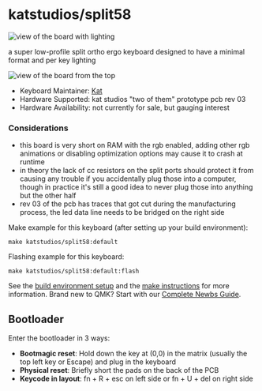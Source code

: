 # katstudios/split58

![view of the board with lighting](https://imgur.com/1EusNmA.jpeg)

a super low-profile split ortho ergo keyboard designed to have a minimal format and per key lighting

![view of the board from the top](https://imgur.com/LVEoUPA.jpeg)

* Keyboard Maintainer: [Kat](https://github.com/vampjaz)
* Hardware Supported: kat studios "two of them" prototype pcb rev 03
* Hardware Availability: not currently for sale, but gauging interest

### Considerations

- this board is very short on RAM with the rgb enabled, adding other rgb animations or disabling optimization options may cause it to crash at runtime
- in theory the lack of cc resistors on the split ports should protect it from causing any trouble if you accidentally plug those into a computer, though in practice it's still a good idea to never plug those into anything but the other half
- rev 03 of the pcb has traces that got cut during the manufacturing process, the led data line needs to be bridged on the right side


Make example for this keyboard (after setting up your build environment):

    make katstudios/split58:default

Flashing example for this keyboard:

    make katstudios/split58:default:flash

See the [build environment setup](https://docs.qmk.fm/#/getting_started_build_tools) and the [make instructions](https://docs.qmk.fm/#/getting_started_make_guide) for more information. Brand new to QMK? Start with our [Complete Newbs Guide](https://docs.qmk.fm/#/newbs).

## Bootloader

Enter the bootloader in 3 ways:

* **Bootmagic reset**: Hold down the key at (0,0) in the matrix (usually the top left key or Escape) and plug in the keyboard
* **Physical reset**: Briefly short the pads on the back of the PCB 
* **Keycode in layout**: fn + R + esc on left side or fn + U + del on right side
